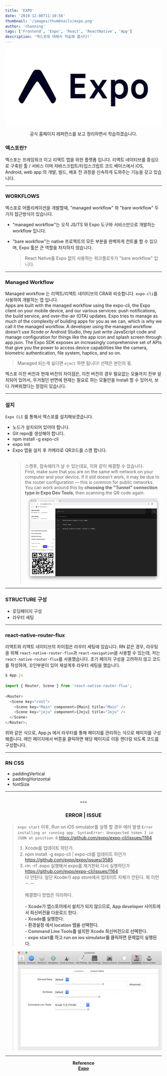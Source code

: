```yaml
---
title: 'EXPO'
date: '2019-12-08T11:10:56'
thumbnail: '/images/thumbnails/expo.png'
author: 'channing'
tags: ['Frontend', 'Expo', 'React', 'ReactNative', 'App']
description: '엑스포에 대해서 학습해 봅시다!'
---
```


![expo](expo.png)

<center>
공식 홈페이지 레퍼런스를 보고 정리하면서 학습하겠습니다.
</center>

### 엑스포란?

엑스포는 프레임워크 이고 리액트 앱을 위한 플랫폼 입니다. 리액트 네이티브를 중심으로 구축된 툴 / 서비스 이며 자바스크립트/타입스크립트 코드 베이스에서 iOS, Android, web app 의 개발, 빌드, 배포 전 과정을 신속하게 도와주는 기능을 갖고 있습니다.

---

### WORKFLOWS

엑스포로 어플리케이션을 개발할때, "managed workflow" 와 "bare workflow" 두 가지 접근방식이 있습니다.

- "managed workflow"는 오직 JS/TS 와 Expo 도구와 서비스만으로 개발하는 workflow 입니다.

- "bare workflow"는 native 프로젝트의 모든 부분을 완벽하게 컨트롤 할 수 있으며, Expo 툴은 큰 역할을 차지하지 않습니다.
  > React Native를 Expo 없이 사용하는 워크플로우가 "bare workflow" 입니다.

---

### Managed Workflow

Managed workflow 는 리액트/리액트 네이티브의 CRA와 비슷합니다. `expo-cli`를 사용하여 개발하는 앱 입니다.<br> Apps are built with the managed workflow using the expo-cli, the Expo client on your mobile device, and our various services: push notifications, the build service, and over-the-air (OTA) updates. Expo tries to manage as much of the complexity of building apps for you as we can, which is why we call it the managed workflow. A developer using the managed workflow doesn't use Xcode or Android Studio, they just write JavaScript code and manage configuration for things like the app icon and splash screen through app.json. The Expo SDK exposes an increasingly comprehensive set of APIs that give you the power to access device capabilities like the camera, biometric authentication, file system, haptics, and so on.

> Managed 되는게 싫다면 `eject` 하면 됩니다! 선택은 본인의 몫.

엑스포 이전 버전과 현재 버전의 차이점은, 이전 버전의 경우 필요없는 모듈까지 전부 설치되어 있어서, 무거웠던 반면에 현재는 필요로 하는 모듈만을 Install 할 수 있어서, 보다 가벼워졌다는 장점이 있습니다.

---

### 설치

`Expo CLI` 를 통해서 엑스포를 설치해보겠습니다.

- 노드가 설치되어 있어야 합니다.
- Git repo를 생성해야 합니다.
- npm install -g expo-cli
- expo init
- Expo 앱을 설치 후 카메라로 QR코드를 스캔 합니다.<br><br>
  > 스캔후, 접속에러가 날 수 있는데요, 이와 같이 해결할 수 있습니다. <br> First, make sure that you are on the same wifi network on your computer and your device.
  > If it still doesn't work, it may be due to the router configuration — this is common for public networks.<br> You can work around this by <b>choosing the "Tunnel" connection type in Expo Dev Tools</b>, then scanning the QR code again.
  > ![e](./e.png)

---

### STRUCTURE 구성

- 로딩페이지 구성
- 라우터 세팅

---

### react-native-router-flux

리액트와 리액트 네이티브의 차이점은 라우터 세팅에 있습니다.
RN 같은 경우, 라우팅을 위해 `react-native-router-flux`과 `react-navigation`을 사용할 수 있는데, 저는 `react-native-router-flux`를 사용했습니다. 초기 페이지 구성을 고려하지 않고 코드를 작성하여, 꼬인부분이 있어 재설계후 라우터 세팅을 했습니다.

```js
$ App.js

import { Router, Scene } from 'react-native-router-flux';

<Router>
  <Scene key="root">
    <Scene key="Main" component={Main} title="Main" />
    <Scene key="jeju" component={Jeju} title="Jeju" />
  </Scene>
</Router>;
```

위와 같은 식으로, App.js 에서 라우터를 통해 페이지를 관리하는 식으로 페이지를 구성 해줍니다.
메인 페이지에서 버튼을 클릭하면 해당 페이지로 이동 렌더링 되도록 코드를 구성합니다.

---

### RN CSS

- paddingVertical
- paddingHorizontal
- fontSize

---

<center>

### ---

### ERROR | ISSUE

</center>

> `expo start` 이후, Run on iOS simulator를 실행 할 경우 에러 발생
> `Error installing or running app. SyntaxError: Unexpected token I in JSON at position 0` https://github.com/expo/expo-cli/issues/1164
>
> 1. Xcode를 업데이트 하던가.<br>
> 2. npm install -g expo-cli | expo-cli를 업데이트 하던가 https://github.com/expo/expo/issues/3585
> 3. rm -rf .expo 실행해서 expo를 제거한뒤 다시 실행하던가 https://github.com/expo/expo-cli/issues/1164 <br>
>    다 안된다. 일단 Xcode가 app store에서 업데이트 자체가 안된다. 뭐 이런 ㅡ.ㅡ
>    <br/><br/> 해결했다 방법은 이러하다. <b><br><br>
>    ‣ Xcode가 앱스토어에서 설치가 되지 않으므로, App developer 사이트에서 최신버전을 다운로드 한다.<br>
>    ‣ Xcode를 실행한다. <br>
>    ‣ 환경설정 에서 location 탭을 선택한다. <br>
>    ‣ Command Line Tools를 설치한 Xcode 최신버전으로 선택한다.<br>
>    ‣ expo start를 하고 run on ios simulator를 클릭하면 문제없이 실행된다.

> ![xcode](./xcode2.png)

<hr />
<center>

Reference <br>
[Expo](https://docs.expo.io/versions/latest/)<br>

</center>
